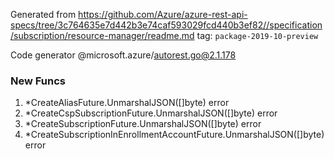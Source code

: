 Generated from https://github.com/Azure/azure-rest-api-specs/tree/3c764635e7d442b3e74caf593029fcd440b3ef82//specification/subscription/resource-manager/readme.md tag: `package-2019-10-preview`

Code generator @microsoft.azure/autorest.go@2.1.178


### New Funcs

1. *CreateAliasFuture.UnmarshalJSON([]byte) error
1. *CreateCspSubscriptionFuture.UnmarshalJSON([]byte) error
1. *CreateSubscriptionFuture.UnmarshalJSON([]byte) error
1. *CreateSubscriptionInEnrollmentAccountFuture.UnmarshalJSON([]byte) error
